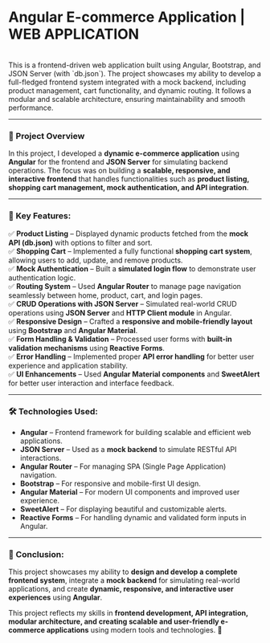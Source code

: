 # Angular E-commerce Application | WEB APPLICATION
<br>
This is a frontend-driven web application built using Angular, Bootstrap, and JSON Server (with `db.json`). The project showcases my ability to develop a full-fledged frontend system integrated with a mock backend, including product management, cart functionality, and dynamic routing. It follows a modular and scalable architecture, ensuring maintainability and smooth performance.  
<br>

---

### **📌 Project Overview**  
In this project, I developed a **dynamic e-commerce application** using **Angular** for the frontend and **JSON Server** for simulating backend operations. The focus was on building a **scalable, responsive, and interactive frontend** that handles functionalities such as **product listing, shopping cart management, mock authentication, and API integration**.  

---

### **🚀 Key Features:**  
✅ **Product Listing** – Displayed dynamic products fetched from the **mock API (db.json)** with options to filter and sort.  
✅ **Shopping Cart** – Implemented a fully functional **shopping cart system**, allowing users to add, update, and remove products.  
✅ **Mock Authentication** – Built a **simulated login flow** to demonstrate user authentication logic.  
✅ **Routing System** – Used **Angular Router** to manage page navigation seamlessly between home, product, cart, and login pages.  
✅ **CRUD Operations with JSON Server** – Simulated real-world CRUD operations using **JSON Server** and **HTTP Client module** in Angular.  
✅ **Responsive Design** – Crafted a **responsive and mobile-friendly layout** using **Bootstrap** and **Angular Material**.  
✅ **Form Handling & Validation** – Processed user forms with **built-in validation mechanisms** using **Reactive Forms**.  
✅ **Error Handling** – Implemented proper **API error handling** for better user experience and application stability.  
✅ **UI Enhancements** – Used **Angular Material components** and **SweetAlert** for better user interaction and interface feedback.

---

### **🛠 Technologies Used:**  
- **Angular** – Frontend framework for building scalable and efficient web applications.  
- **JSON Server** – Used as a **mock backend** to simulate RESTful API interactions.  
- **Angular Router** – For managing SPA (Single Page Application) navigation.  
- **Bootstrap** – For responsive and mobile-first UI design.  
- **Angular Material** – For modern UI components and improved user experience.  
- **SweetAlert** – For displaying beautiful and customizable alerts.  
- **Reactive Forms** – For handling dynamic and validated form inputs in Angular.

---

### **📌 Conclusion:**  
This project showcases my ability to **design and develop a complete frontend system**, integrate a **mock backend** for simulating real-world applications, and create **dynamic, responsive, and interactive user experiences** using **Angular**.  

This project reflects my skills in **frontend development, API integration, modular architecture, and creating scalable and user-friendly e-commerce applications** using modern tools and technologies. 🚀
